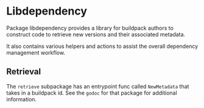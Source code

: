 # Libdependency

Package libdependency provides a library for buildpack authors to construct code to retrieve new versions and their associated metadata.

It also contains various helpers and actions to assist the overall dependency management workflow.

## Retrieval

The `retrieve` subpackage has an entrypoint func called `NewMetadata` that takes in a buildpack id.
See the `godoc` for that package for additional information.